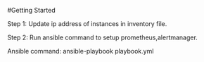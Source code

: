 #Getting Started

Step 1: Update ip address of instances in inventory file.

Step 2: Run ansible command to setup prometheus,alertmanager.

Ansible command: ansible-playbook playbook.yml
